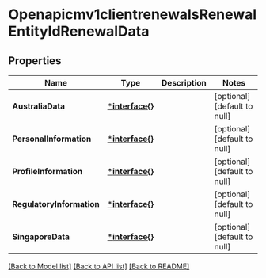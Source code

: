 # Openapicmv1clientrenewalsRenewalEntityIdRenewalData

## Properties
Name | Type | Description | Notes
------------ | ------------- | ------------- | -------------
**AustraliaData** | [***interface{}**](interface{}.md) |  | [optional] [default to null]
**PersonalInformation** | [***interface{}**](interface{}.md) |  | [optional] [default to null]
**ProfileInformation** | [***interface{}**](interface{}.md) |  | [optional] [default to null]
**RegulatoryInformation** | [***interface{}**](interface{}.md) |  | [optional] [default to null]
**SingaporeData** | [***interface{}**](interface{}.md) |  | [optional] [default to null]

[[Back to Model list]](../README.md#documentation-for-models) [[Back to API list]](../README.md#documentation-for-api-endpoints) [[Back to README]](../README.md)

